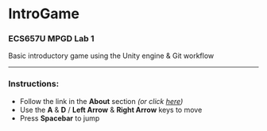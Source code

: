 # IntroGame
### ECS657U MPGD Lab 1
Basic introductory game using the Unity engine &amp; Git workflow

---
### Instructions:
* Follow the link in the **About** section *(or click [here](https://mohammedabubakar.github.io/IntroGame/build/index.html "WebGL build of IntroGame"))*
* Use the **A** & **D** / **Left Arrow** & **Right Arrow** keys to move
* Press **Spacebar** to jump
